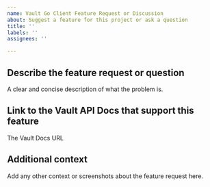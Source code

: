 ```yaml
---
name: Vault Go Client Feature Request or Discussion
about: Suggest a feature for this project or ask a question
title: ''
labels: ''
assignees: ''

---
```


## Describe the feature request or question

A clear and concise description of what the problem is. 

## Link to the Vault API Docs that support this feature

The Vault Docs URL

## Additional context

Add any other context or screenshots about the feature request here.
